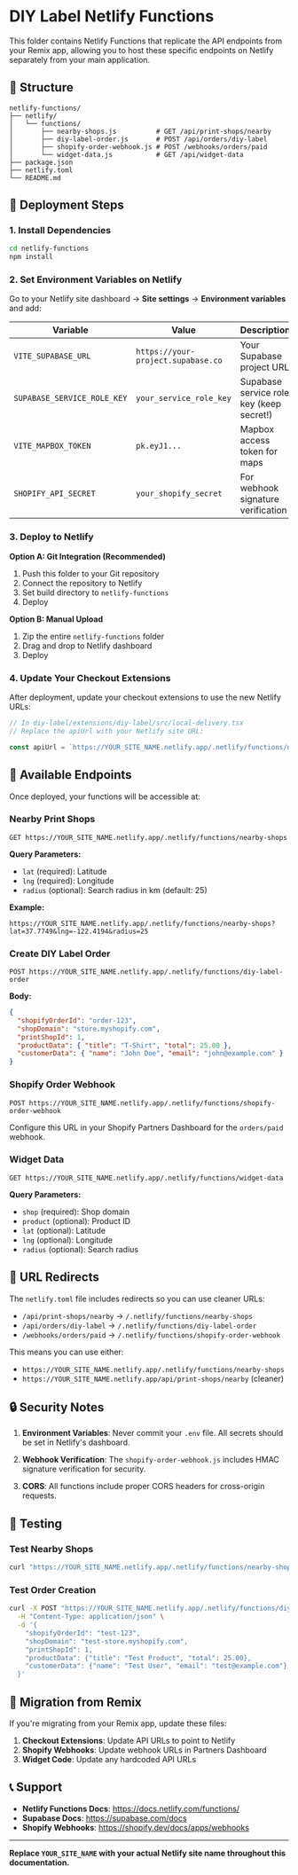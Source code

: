 # DIY Label Netlify Functions

This folder contains Netlify Functions that replicate the API endpoints from your Remix app, allowing you to host these specific endpoints on Netlify separately from your main application.

## 📁 Structure

```
netlify-functions/
├── netlify/
│   └── functions/
│       ├── nearby-shops.js          # GET /api/print-shops/nearby
│       ├── diy-label-order.js       # POST /api/orders/diy-label
│       ├── shopify-order-webhook.js # POST /webhooks/orders/paid
│       └── widget-data.js           # GET /api/widget-data
├── package.json
├── netlify.toml
└── README.md
```

## 🚀 Deployment Steps

### 1. Install Dependencies
```bash
cd netlify-functions
npm install
```

### 2. Set Environment Variables on Netlify

Go to your Netlify site dashboard → **Site settings** → **Environment variables** and add:

| Variable | Value | Description |
|----------|-------|-------------|
| `VITE_SUPABASE_URL` | `https://your-project.supabase.co` | Your Supabase project URL |
| `SUPABASE_SERVICE_ROLE_KEY` | `your_service_role_key` | Supabase service role key (keep secret!) |
| `VITE_MAPBOX_TOKEN` | `pk.eyJ1...` | Mapbox access token for maps |
| `SHOPIFY_API_SECRET` | `your_shopify_secret` | For webhook signature verification |

### 3. Deploy to Netlify

**Option A: Git Integration (Recommended)**
1. Push this folder to your Git repository
2. Connect the repository to Netlify
3. Set build directory to `netlify-functions`
4. Deploy

**Option B: Manual Upload**
1. Zip the entire `netlify-functions` folder
2. Drag and drop to Netlify dashboard
3. Deploy

### 4. Update Your Checkout Extensions

After deployment, update your checkout extensions to use the new Netlify URLs:

```typescript
// In diy-label/extensions/diy-label/src/local-delivery.tsx
// Replace the apiUrl with your Netlify site URL:

const apiUrl = `https://YOUR_SITE_NAME.netlify.app/.netlify/functions/nearby-shops?lat=${lat}&lng=${lng}&radius=50`;
```

## 📡 Available Endpoints

Once deployed, your functions will be accessible at:

### **Nearby Print Shops**
```
GET https://YOUR_SITE_NAME.netlify.app/.netlify/functions/nearby-shops
```
**Query Parameters:**
- `lat` (required): Latitude
- `lng` (required): Longitude  
- `radius` (optional): Search radius in km (default: 25)

**Example:**
```
https://YOUR_SITE_NAME.netlify.app/.netlify/functions/nearby-shops?lat=37.7749&lng=-122.4194&radius=25
```

### **Create DIY Label Order**
```
POST https://YOUR_SITE_NAME.netlify.app/.netlify/functions/diy-label-order
```
**Body:**
```json
{
  "shopifyOrderId": "order-123",
  "shopDomain": "store.myshopify.com",
  "printShopId": 1,
  "productData": { "title": "T-Shirt", "total": 25.00 },
  "customerData": { "name": "John Doe", "email": "john@example.com" }
}
```

### **Shopify Order Webhook**
```
POST https://YOUR_SITE_NAME.netlify.app/.netlify/functions/shopify-order-webhook
```
Configure this URL in your Shopify Partners Dashboard for the `orders/paid` webhook.

### **Widget Data**
```
GET https://YOUR_SITE_NAME.netlify.app/.netlify/functions/widget-data
```
**Query Parameters:**
- `shop` (required): Shop domain
- `product` (optional): Product ID
- `lat` (optional): Latitude
- `lng` (optional): Longitude
- `radius` (optional): Search radius

## 🔧 URL Redirects

The `netlify.toml` file includes redirects so you can use cleaner URLs:

- `/api/print-shops/nearby` → `/.netlify/functions/nearby-shops`
- `/api/orders/diy-label` → `/.netlify/functions/diy-label-order`
- `/webhooks/orders/paid` → `/.netlify/functions/shopify-order-webhook`

This means you can use either:
- `https://YOUR_SITE_NAME.netlify.app/.netlify/functions/nearby-shops`
- `https://YOUR_SITE_NAME.netlify.app/api/print-shops/nearby` (cleaner)

## 🔒 Security Notes

1. **Environment Variables**: Never commit your `.env` file. All secrets should be set in Netlify's dashboard.

2. **Webhook Verification**: The `shopify-order-webhook.js` includes HMAC signature verification for security.

3. **CORS**: All functions include proper CORS headers for cross-origin requests.

## 🧪 Testing

### Test Nearby Shops
```bash
curl "https://YOUR_SITE_NAME.netlify.app/.netlify/functions/nearby-shops?lat=37.7749&lng=-122.4194&radius=25"
```

### Test Order Creation
```bash
curl -X POST "https://YOUR_SITE_NAME.netlify.app/.netlify/functions/diy-label-order" \
  -H "Content-Type: application/json" \
  -d '{
    "shopifyOrderId": "test-123",
    "shopDomain": "test-store.myshopify.com",
    "printShopId": 1,
    "productData": {"title": "Test Product", "total": 25.00},
    "customerData": {"name": "Test User", "email": "test@example.com"}
  }'
```

## 🔄 Migration from Remix

If you're migrating from your Remix app, update these files:

1. **Checkout Extensions**: Update API URLs to point to Netlify
2. **Shopify Webhooks**: Update webhook URLs in Partners Dashboard
3. **Widget Code**: Update any hardcoded API URLs

## 📞 Support

- **Netlify Functions Docs**: https://docs.netlify.com/functions/
- **Supabase Docs**: https://supabase.com/docs
- **Shopify Webhooks**: https://shopify.dev/docs/apps/webhooks

---

**Replace `YOUR_SITE_NAME` with your actual Netlify site name throughout this documentation.**